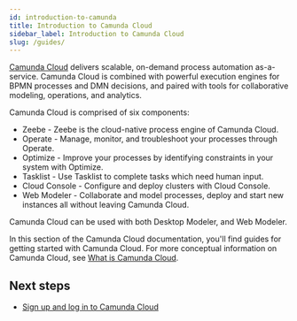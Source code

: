 ```yaml
---
id: introduction-to-camunda
title: Introduction to Camunda Cloud
sidebar_label: Introduction to Camunda Cloud
slug: /guides/
---
```


[Camunda Cloud](https://camunda.io) delivers scalable, on-demand process automation as-a-service. Camunda Cloud is combined with powerful execution engines for BPMN processes and DMN decisions, and paired with tools for collaborative modeling, operations, and analytics.

Camunda Cloud is comprised of six components:

* Zeebe - Zeebe is the cloud-native process engine of Camunda Cloud.
* Operate - Manage, monitor, and troubleshoot your processes through Operate.
* Optimize - Improve your processes by identifying constraints in your system with Optimize.
* Tasklist - Use Tasklist to complete tasks which need human input.
* Cloud Console - Configure and deploy clusters with Cloud Console.
* Web Modeler - Collaborate and model processes, deploy and start new instances all without leaving Camunda Cloud.

Camunda Cloud can be used with both Desktop Modeler, and Web Modeler. 

In this section of the Camunda Cloud documentation, you'll find guides for getting started with Camunda Cloud. For more conceptual information on Camunda Cloud, see [What is Camunda Cloud](components/concepts/what-is-camunda-cloud.md).

## Next steps

- [Sign up and log in to Camunda Cloud](/guides/getting-started/create-camunda-cloud-account.md)